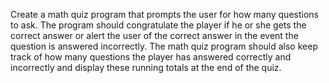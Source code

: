  Create a math quiz program that prompts the user for how many
questions to ask. The program should congratulate the player if
he or she gets the correct answer or alert the user of the correct
answer in the event the question is answered incorrectly.
The math quiz program should also keep track of how many
questions the player has answered correctly and incorrectly and
display these running totals at the end of the quiz.
